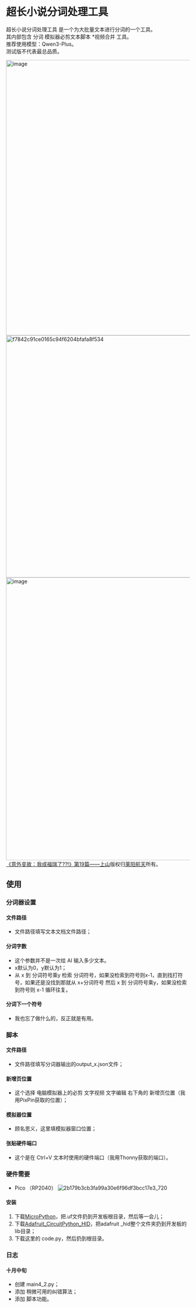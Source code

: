 # 超长小说分词处理工具
超长小说分词处理工具 是一个为大批量文本进行分词的一个工具。<br/>
其内部包含 分词 模拟器必剪文本脚本 *视频合并 工具。<br/>
推荐使用模型：Qwen3-Plus。<br/>
测试版不代表最总品质。



<img width="1282" height="752" alt="image" src="https://github.com/user-attachments/assets/6c5512a8-c100-4c59-8a8c-02ec1f8870b9" /><br/>
<img width="1252" height="661" alt="f7842c91ce0165c94f6204bfafa8f534" src="https://github.com/user-attachments/assets/5d2c66f9-2358-45d8-8098-a12d681dd694" /><br/>
<img width="556" height="772" alt="image" src="https://github.com/user-attachments/assets/6f54fbeb-3969-48e9-be1f-5dc53b04e004" /><br/>
[《意外变故：我成福瑞了??!》第19篇——上山](https://www.bilibili.com/opus/1125448299663327270)版权归[莱阳航天](https://space.bilibili.com/3537122694793391)所有。


## 使用
### 分词器设置
#### 文件路径
- 文件路径填写文本文档文件路径；
#### 分词字数
- 这个参数并不是一次给 AI 输入多少文本。
- x默认为0，y默认为1；
- 从 x 到 分词符号乘y 检索 分词符号，如果没检索到符号则x-1，直到找打符号，如果还是没找到那就从 x+分词符号 然后 x 到 分词符号乘y，如果没检索到符号则 x-1 循环往复。
#### 分词下一个符号
- 我也忘了做什么的，反正就是有用。

### 脚本
#### 文件路径
- 文件路径填写分词器输出的output_x.json文件；
#### 新增页位置
- 这个选择 电脑模拟器上的必剪 文字视频 文字编辑 右下角的 新增页位置（我用PixPin获取的位置）；
#### 模拟器位置
- 顾名思义，这里填模拟器窗口位置；
#### 张贴硬件端口
- 这个是在 Ctrl+V 文本时使用的硬件端口（我用Thonny获取的端口）。

### 硬件需要
- Pico （RP2040）
![2b179b3cb3fa99a30e6f96df3bcc17e3_720](https://github.com/user-attachments/assets/535574c0-8774-401f-82b5-10d06d97b522)

#### 安装
1. 下载[MicroPython](https://micropython.org/download/RPI_PICO)，把.uf文件扔到开发板根目录，然后等一会儿；
2. 下载[Adafruit_CircuitPython_HID](https://github.com/adafruit/Adafruit_CircuitPython_HID)，把adafruit _hid整个文件夹扔到开发板的lib目录；
3. 下载这里的 code.py，然后扔到根目录。

### 日志
#### 十月中旬
- 创建 main4_2.py；
- 添加 稍微可用的纠错算法；
- 添加 脚本功能。
